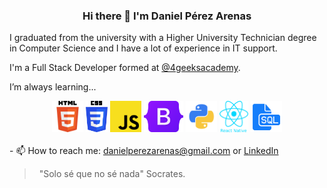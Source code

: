 <h3 align="center">Hi there 👋 I'm Daniel Pérez Arenas </h3> 


I graduated from the university with a Higher University Technician degree in Computer Science 
and I have a lot of experience in IT support.

I'm a Full Stack Developer formed at <a href="https://www.4geeksacademy.com">@4geeksacademy</a>.

I’m always learning...

<div align="center">
<img src="/img/HTML5.png" 
  height="50" 
  alt="html-logo">
<img src="/img/CSS3-.png" 
  height="50" 
  alt="ccs-logo">
<img src="/img/JavaScript.png" 
  height="50" 
  alt="JS-logo">
<img src="/img/Bootstrap.png"
height="50"
  alt="bootstrap logo">
<img src="img/python.png" 
  height="50" 
  alt="python-logo"> 
<img src="img/react-native.png" 
  height="50" 
  alt="RN-logo"> 
<img src="img/SQL.png" 
  height="50" 
  alt="SQL-logo"> 
</div>
<br>
- 📫 How to reach me: <a href="mailto:danielperezarenas@gmail.com">danielperezarenas@gmail.com</a> or <a href="https://www.linkedin.com/in/danielperezarenas/">LinkedIn</a>
<br>


>  
> "Solo sé que no sé nada" Socrates.
>  
